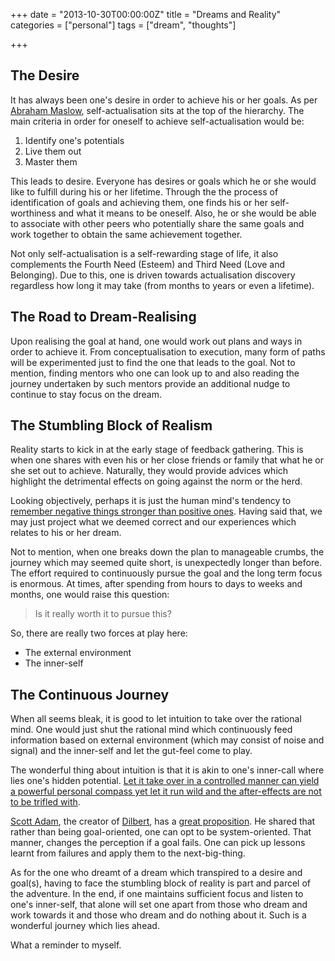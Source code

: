 +++
date = "2013-10-30T00:00:00Z"
title = "Dreams and Reality"
categories = ["personal"]
tags = ["dream", "thoughts"] 

+++

## The Desire


It has always been one's desire in order to achieve his or her goals. As per [Abraham Maslow](https://en.wikipedia.org/wiki/Maslow's_hierarchy_of_needs), self-actualisation sits at the top of the hierarchy. The main criteria in order for oneself to achieve self-actualisation would be:

1. Identify one's potentials 
2. Live them out 
3. Master them

<!--more-->

This leads to desire. Everyone has desires or goals which he or she would like to fulfill during his or her lifetime. Through the the process of identification of goals and achieving them, one finds his or her self-worthiness and what it means to be oneself. Also, he or she would be able to associate with other peers who potentially share the same goals and work together to obtain the same achievement together.

Not only self-actualisation is a self-rewarding stage of life, it also complements the Fourth Need (Esteem) and Third Need (Love and Belonging). Due to this, one is driven towards actualisation discovery regardless how long it may take (from months to years or even a lifetime).


## The Road to Dream-Realising


Upon realising the goal at hand, one would work out plans and ways in order to achieve it. From conceptualisation to execution, many form of paths will be experimented just to find the one that leads to the goal. Not to mention, finding mentors who one can look up to and also reading the journey undertaken by such mentors provide an additional nudge to continue to stay focus on the dream.


## The Stumbling Block of Realism


Reality starts to kick in at the early stage of feedback gathering. This is when one shares with even his or her close friends or family that what he or she set out to achieve. Naturally, they would provide advices which highlight the detrimental effects on going against the norm or the herd. 

Looking objectively, perhaps it is just the human mind's tendency to [remember negative things stronger than positive ones](http://www.nytimes.com/2012/03/24/your-money/why-people-remember-negative-events-more-than-positive-ones.html). Having said that, we may just project what we deemed correct and our experiences which relates to his or her dream.

Not to mention, when one breaks down the plan to manageable crumbs, the journey which may seemed quite short, is unexpectedly longer than before. The effort required to continuously pursue the goal and the long term focus is enormous. At times, after spending from hours to days to weeks and months, one would raise this question:

> Is it really worth it to pursue this?

So, there are really two forces at play here:
 
- The external environment
- The inner-self


## The Continuous Journey


When all seems bleak, it is good to let intuition to take over the rational mind. One would just shut the rational mind which continuously feed information based on external environment (which may consist of noise and signal) and the inner-self and let the gut-feel come to play. 

The wonderful thing about intuition is that it is akin to one's inner-call where lies one's hidden potential. [Let it take over in a controlled manner can yield a powerful personal compass yet let it run wild and the after-effects are not to be trifled with](http://www.psychologytoday.com/articles/200212/the-powers-and-perils-intuition).

[Scott Adam](http://www.dilbert.com/about/), the creator of [Dilbert](http://www.dilbert.com/), has a [great proposition](http://online.wsj.com/news/articles/SB10001424052702304626104579121813075903866). He shared that rather than being goal-oriented, one can opt to be system-oriented. That manner, changes the perception if a goal fails. One can pick up lessons learnt from failures and apply them to the next-big-thing.

As for the one who dreamt of a dream which transpired to a desire and goal(s), having to face the stumbling block of reality is part and parcel of the adventure. In the end, if one maintains sufficient focus and listen to one's inner-self, that alone will set one apart from those who dream and work towards it and those who dream and do nothing about it. Such is a wonderful journey which lies ahead.

What a reminder to myself.
